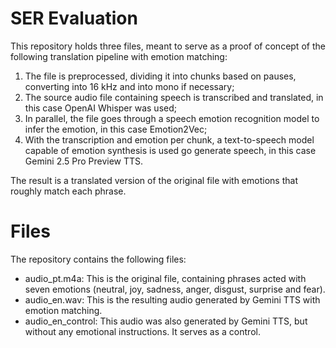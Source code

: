 # SER Evaluation
This repository holds three files, meant to serve as a proof of concept of the following translation pipeline with emotion matching:

1. The file is preprocessed, dividing it into chunks based on pauses, converting into 16 kHz and into mono if necessary;
2. The source audio file containing speech is transcribed and translated, in this case OpenAI Whisper was used;
3. In parallel, the file goes through a speech emotion recognition model to infer the emotion, in this case Emotion2Vec;
4. With the transcription and emotion per chunk, a text-to-speech model capable of emotion synthesis is used go generate speech, in this case Gemini 2.5 Pro Preview TTS.

The result is a translated version of the original file with emotions that roughly match each phrase.

# Files
The repository contains the following files:

- audio_pt.m4a: This is the original file, containing phrases acted with seven emotions (neutral, joy, sadness, anger, disgust, surprise and fear).
- audio_en.wav: This is the resulting audio generated by Gemini TTS with emotion matching.
- audio_en_control: This audio was also generated by Gemini TTS, but without any emotional instructions. It serves as a control.
